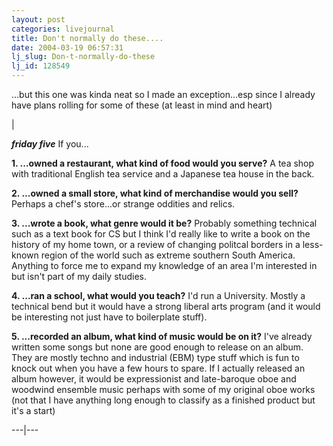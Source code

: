 ```yaml
---
layout: post
categories: livejournal
title: Don't normally do these....
date: 2004-03-19 06:57:31
lj_slug: Don-t-normally-do-these
lj_id: 128549
---
```

...but this one was kinda neat so I made an exception...esp since I already have plans rolling for some of these (at least in mind and heart)



| 



_**friday five**_ If you...  



**1\. ...owned a restaurant, what kind of food would you serve?** A tea shop with traditional English tea service and a Japanese tea house in the back.  



**2\. ...owned a small store, what kind of merchandise would you sell?** Perhaps a chef's store...or strange oddities and relics.  



**3\. ...wrote a book, what genre would it be?** Probably something technical such as a text book for CS but I think I'd really like to write a book on the history of my home town, or a review of changing politcal borders in a less-known region of the world such as extreme southern South America. Anything to force me to expand my knowledge of an area I'm interested in but isn't part of my daily studies.  



**4\. ...ran a school, what would you teach?** I'd run a University. Mostly a technical bend but it would have a strong liberal arts program (and it would be interesting not just have to boilerplate stuff).  



**5\. ...recorded an album, what kind of music would be on it?** I've already written some songs but none are good enough to release on an album. They are mostly techno and industrial (EBM) type stuff which is fun to knock out when you have a few hours to spare. If I actually released an album however, it would be expressionist and late-baroque oboe and woodwind ensemble music perhaps with some of my original oboe works (not that I have anything long enough to classify as a finished product but it's a start)



---|---
